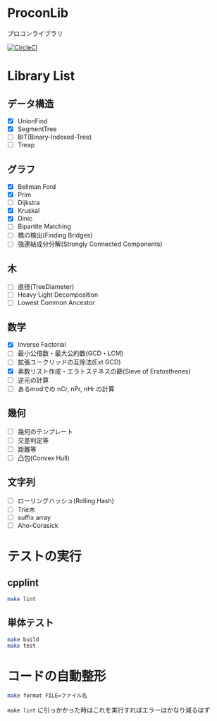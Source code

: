# ProconLib
プロコンライブラリ

[![CircleCI](https://circleci.com/gh/oit-cpt/ProconLib.svg?style=svg)](https://circleci.com/gh/oit-cpt/ProconLib)

# Library List
## データ構造
- [x] UnionFind
- [x] SegmentTree
- [ ] BIT(Binary-Indexed-Tree)
- [ ] Treap

## グラフ
- [x] Bellman Ford
- [x] Prim
- [ ] Dijkstra
- [x] Kruskal
- [x] Dinic
- [ ] Bipartite Matching
- [ ] 橋の検出(Finding Bridges)
- [ ] 強連結成分分解(Strongly Connected Components)

## 木
- [ ] 直径(TreeDiameter)
- [ ] Heavy Light Decomposition
- [ ] Lowest Common Ancestor

## 数学
- [x] Inverse Factorial
- [ ] 最小公倍数・最大公約数(GCD・LCM)
- [ ] 拡張ユークリッドの互除法(Ext GCD)
- [x] 素数リスト作成・エラトステネスの篩(Sieve of Eratosthenes)
- [ ] 逆元の計算
- [ ] あるmodでの nCr, nPr, nHr の計算

## 幾何
- [ ] 幾何のテンプレート
- [ ] 交差判定等
- [ ] 距離等
- [ ] 凸包(Convex Hull)

## 文字列
- [ ] ローリングハッシュ(Rolling Hash)
- [ ] Trie木
- [ ] suffix array
- [ ] Aho–Corasick

# テストの実行
## cpplint
```bash
make lint
```

## 単体テスト
```bash
make build
make test
```

# コードの自動整形
```bash
make format FILE=ファイル名
```

`make lint` に引っかかった時はこれを実行すればエラーはかなり減るはず

